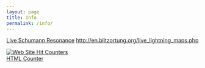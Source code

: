 ```yaml
---
layout: page
title: Info
permalink: /info/
---
```


<a href="http://sosrff.tsu.ru/new/shm.jpg" target="_blank">Live Schumann Resonance</a>
http://en.blitzortung.org/live_lightning_maps.php

<a href="https://www.easycounter.com/">
<img src="https://www.easycounter.com/counter.php?reidhead,edwardinfo"
border="0" alt="Web Site Hit Counters"></a>
<br><a href="https://www.easycounter.com/" target="_blank">HTML Counter</a>
